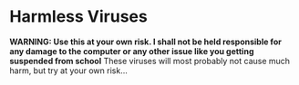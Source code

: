 # Harmless Viruses
**WARNING: Use this at your own risk. I shall not be held responsible for any damage to the computer or any other issue like you getting suspended from school**
These viruses will most probably not cause much harm, but try at your own risk...
